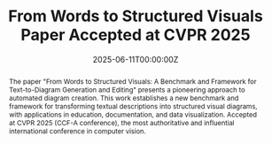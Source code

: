---
title: From Words to Structured Visuals Paper Accepted at CVPR 2025

event: IEEE/CVF Conference on Computer Vision and Pattern Recognition
event_url: https://cvpr.thecvf.com/

location: Music City Center, Nashville TN
address:
city:
country:

summary: Our groundbreaking work on text-to-diagram generation accepted at premier computer vision conference.
abstract: 'The paper "From Words to Structured Visuals: A Benchmark and Framework for Text-to-Diagram Generation and Editing" presents a pioneering approach to automated diagram creation. This work establishes a new benchmark and framework for transforming textual descriptions into structured visual diagrams, with applications in education, documentation, and data visualization. Accepted at CVPR 2025 (CCF-A conference), the most authoritative and influential international conference in computer vision.'

date: '2025-06-11T00:00:00Z'
date_end: '2025-06-15T00:00:00Z'
all_day: true

publishDate: '2025-02-27T00:00:00Z'

authors: [Jingxuan Wei, Cheng Tan, Qi Chen, Gaowei Wu, Siyuan Li, Zhangyang Gao, Linzhuang Sun, Bihui Yu, Ruifeng Guo]
tags: [text-to-diagram, computer vision, NLP, CCF-A]

featured: true

image:
caption: ''
focal_point: 'top'

url_pdf: 'https://arxiv.org/pdf/2411.11916'
url_slides: ''
url_video: ''
---